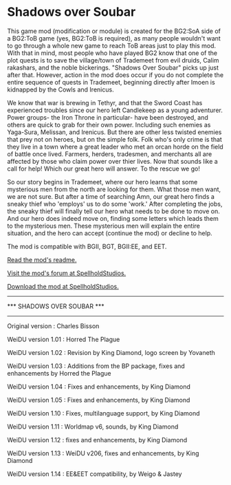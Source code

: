 # Shadows over Soubar

This game mod (modification or module) is created for the BG2:SoA side of a BG2:ToB game (yes, BG2:ToB is required), as many people wouldn't want to go through a whole new game to reach ToB areas just to play this mod. With that in mind, most people who have played BG2 know that one of the plot quests is to save the village/town of Trademeet from evil druids, Calim rakashars, and the noble bickerings. "Shadows Over Soubar" picks up just after that. However, action in the mod does occur if you do not complete the entire sequence of quests in Trademeet, beginning directly after Imoen is kidnapped by the Cowls and Irenicus.

We know that war is brewing in Tethyr, and that the Sword Coast has experienced troubles since our hero left Candlekeep as a young adventurer. Power groups- the Iron Throne in particular- have been destroyed, and others are quick to grab for their own power. Including such enemies as Yaga-Sura, Melissan, and Irenicus. But there are other less twisted enemies that prey not on heroes, but on the simple folk. Folk who's only crime is that they live in a town where a great leader who met an orcan horde on the field of battle once lived. Farmers, herders, tradesmen, and merchants all are affected by those who claim power over thier lives. Now that sounds like a call for help! Which our great hero will answer. To the rescue we go!

So our story begins in Trademeet, where our hero learns that some mysterious men from the north are looking for them. What those men want, we are not sure. But after a time of searching Amn, our great hero finds a sneaky thief who 'employs' us to do some 'work.' After completing the jobs, the sneaky thief will finally tell our hero what needs to be done to move on. And our hero does indeed move on, finding some letters which leads them to the mysterious men. These mysterious men will explain the entire situation, and the hero can accept (continue the mod) or decline to help.

The mod is compatible with BGII, BGT, BGII:EE, and EET.


[Read the mod's readme.](http://spellholdstudios.github.io/SpellholdStudios.github.io/readmes/Readme-SOS-WeiDU.txt)

[Visit the mod's forum at SpellholdStudios.](http://www.shsforums.net/forum/195-shadows-over-soubar/)

[Download the mod at SpellholdStudios.](http://www.shsforums.net/files/category/40-shadows-over-soubar/)






**************************************************************
***                 SHADOWS OVER SOUBAR                    ***
**************************************************************
Original version   :  Charles Bisson

WeiDU version 1.01 :  Horred The Plague

WeiDU version 1.02 :  Revision by King Diamond,
                      logo screen by Yovaneth
                      
WeiDU version 1.03 :  Additions from the BP package,
                      fixes and enhancements by Horred the Plague
                      
WeiDU version 1.04 :  Fixes and enhancements, by King Diamond

WeiDU version 1.05 :  Fixes and enhancements, by King Diamond

WeiDU version 1.10 :  Fixes, multilanguage support, by King Diamond

WeiDU version 1.11 :  Worldmap v6, sounds, by King Diamond

WeiDU version 1.12 :  fixes and enhancements, by King Diamond

WeiDU version 1.13 :  WeiDU v206, fixes and enhancements, by King Diamond

WeiDU version 1.14 :  EE&EET compatibility, by Weigo & Jastey
